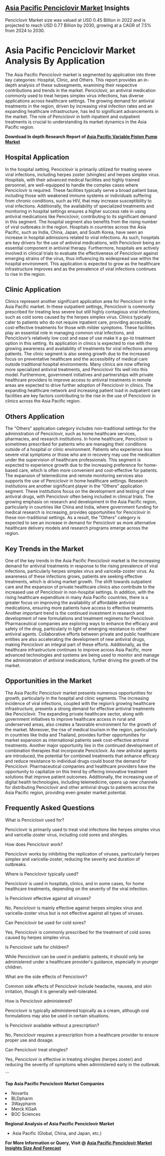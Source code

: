 <h2><a href="https://www.verifiedmarketreports.com/download-sample/?rid=373314&amp;utm_source=Github-Feb&amp;utm_medium=219" target="_blank">Asia Pacific Penciclovir Market</a> Insights</h2><p>Penciclovir Market size was valued at USD 0.45 Billion in 2022 and is projected to reach USD 0.77 Billion by 2030, growing at a CAGR of 7.5% from 2024 to 2030.</p><p><h1>Asia Pacific Penciclovir Market Analysis By Application</h1> <p>The Asia Pacific Penciclovir market is segmented by application into three key categories: Hospital, Clinic, and Others. This report provides an in-depth analysis of these subsegments, examining their respective contributions and trends in the market. Penciclovir, an antiviral medication commonly used to treat herpes simplex virus infections, has diverse applications across healthcare settings. The growing demand for antiviral treatments in the region, driven by increasing viral infection rates and an expanding healthcare infrastructure, has led to significant advancements in the market. The role of Penciclovir in both inpatient and outpatient treatments is crucial to understanding its market dynamics in the Asia Pacific region. <p><strong>Download In depth Research Report of <a href="https://www.verifiedmarketreports.com/download-sample/?rid=236118&amp;utm_source=Pulse-Dec&amp;utm_medium=219" target="_blank">Asia Pacific Variable Piston Pump Market</a></strong></p></p> <h2>Hospital Application</h2> <p>In the hospital setting, Penciclovir is primarily utilized for treating severe viral infections, including herpes zoster (shingles) and herpes simplex virus. Hospitals, with their advanced medical facilities and highly trained personnel, are well-equipped to handle the complex cases where Penciclovir is required. These facilities typically serve a broad patient base, including those with weakened immune systems or individuals suffering from chronic conditions, such as HIV, that may increase susceptibility to viral infections. Additionally, the availability of specialized treatments and monitoring in hospital settings ensures a higher success rate in using antiviral medications like Penciclovir, contributing to its significant demand in this segment. The hospital segment also benefits from the rising number of viral outbreaks in the region. Hospitals in countries across the Asia Pacific, such as India, China, Japan, and South Korea, have seen an increase in hospital admissions related to viral infections. As such, hospitals are key drivers for the use of antiviral medications, with Penciclovir being an essential component in antiviral therapy. Furthermore, hospitals are actively involved in clinical trials to evaluate the effectiveness of Penciclovir against emerging strains of the virus, thus influencing its widespread use within the hospital environment. This application is expected to grow as the healthcare infrastructure improves and as the prevalence of viral infections continues to rise in the region. <h2>Clinic Application</h2> <p>Clinics represent another significant application area for Penciclovir in the Asia Pacific market. In these outpatient settings, Penciclovir is commonly prescribed for treating less severe but still highly contagious viral infections, such as cold sores caused by the herpes simplex virus. Clinics typically cater to patients who do not require inpatient care, providing accessible, cost-effective treatments for those with milder symptoms. These facilities play an essential role in managing common viral infections, and Penciclovir’s relatively low cost and ease of use make it a go-to treatment option in this setting. Its application in clinics is expected to rise with the growing awareness and availability of treatments for viral infections among patients. The clinic segment is also seeing growth due to the increased focus on preventative healthcare and the accessibility of medical care outside traditional hospital environments. Many clinics are now offering more specialized antiviral treatments, and Penciclovir fits well into this model. Furthermore, government initiatives and partnerships with private healthcare providers to improve access to antiviral treatments in remote areas are expected to drive further adoption of Penciclovir in clinics. The expanding healthcare network and increasing patient load in outpatient care facilities are key factors contributing to the rise in the use of Penciclovir in clinics across the Asia Pacific region. <h2>Others Application</h2> <p>The "Others" application category includes non-traditional settings for the administration of Penciclovir, such as home healthcare services, pharmacies, and research institutions. In home healthcare, Penciclovir is sometimes prescribed for patients who are managing their conditions outside of a hospital or clinic environment. Patients who experience less severe viral symptoms or those who are in recovery may use the medication under the supervision of healthcare professionals. This segment is expected to experience growth due to the increasing preference for home-based care, which is often more convenient and cost-effective for patients. The expansion of telemedicine and remote monitoring services also supports the use of Penciclovir in home healthcare settings. Research institutions are another significant player in the “Others” application segment. These institutions focus on the development and testing of new antiviral drugs, with Penciclovir often being included in clinical trials. The growing emphasis on research and development in the Asia Pacific region, particularly in countries like China and India, where government funding for medical research is increasing, provides opportunities for Penciclovir in these non-traditional settings. As a result, the "Others" category is expected to see an increase in demand for Penciclovir as more alternative healthcare delivery models and research programs emerge across the region. <h2>Key Trends in the Market</h2> <p>One of the key trends in the Asia Pacific Penciclovir market is the increasing demand for antiviral treatments in response to the rising prevalence of viral infections, particularly herpes simplex virus and varicella-zoster virus. As awareness of these infections grows, patients are seeking effective treatments, which is driving market growth. The shift towards outpatient care and the expansion of private healthcare clinics also contribute to the increased use of Penciclovir in non-hospital settings. In addition, with the rising healthcare expenditure in many Asia Pacific countries, there is a greater focus on improving the availability of affordable antiviral medications, ensuring more patients have access to effective treatments. Another important trend is the continued investment in research and development of new formulations and treatment regimens for Penciclovir. Pharmaceutical companies are exploring ways to enhance the efficacy and safety of the drug, particularly in light of emerging resistance to other antiviral agents. Collaborative efforts between private and public healthcare entities are also accelerating the development of new antiviral drugs, making Penciclovir an integral part of these efforts. Additionally, as the healthcare infrastructure continues to improve across Asia Pacific, more advanced technologies and systems are being used to monitor and manage the administration of antiviral medications, further driving the growth of the market. <h2>Opportunities in the Market</h2> <p>The Asia Pacific Penciclovir market presents numerous opportunities for growth, particularly in the hospital and clinic segments. The increasing incidence of viral infections, coupled with the region’s growing healthcare infrastructure, presents a strong demand for effective antiviral treatments like Penciclovir. The expanding private healthcare sector, along with government initiatives to improve healthcare access in rural and underserved areas, also creates a favorable environment for the growth of the market. Moreover, the rise of medical tourism in the region, particularly in countries like India and Thailand, provides further opportunities for market expansion as international patients seek cost-effective antiviral treatments. Another major opportunity lies in the continued development of combination therapies that incorporate Penciclovir. As new antiviral agents are introduced, the potential for combined treatments that enhance efficacy and reduce resistance to individual drugs could boost the demand for Penciclovir. Pharmaceutical companies and healthcare providers have the opportunity to capitalize on this trend by offering innovative treatment solutions that improve patient outcomes. Additionally, the increasing use of digital health technologies, including telemedicine, opens up new channels for distributing Penciclovir and other antiviral drugs to patients across the Asia Pacific region, providing even greater market potential. <h2>Frequently Asked Questions</h2> <p>What is Penciclovir used for?</p> <p>Penciclovir is primarily used to treat viral infections like herpes simplex virus and varicella-zoster virus, including cold sores and shingles.</p> <p>How does Penciclovir work?</p> <p>Penciclovir works by inhibiting the replication of viruses, particularly herpes simplex and varicella-zoster, reducing the severity and duration of outbreaks.</p> <p>Where is Penciclovir typically used?</p> <p>Penciclovir is used in hospitals, clinics, and in some cases, for home healthcare treatments, depending on the severity of the viral infection.</p> <p>Is Penciclovir effective against all viruses?</p> <p>No, Penciclovir is mainly effective against herpes simplex virus and varicella-zoster virus but is not effective against all types of viruses.</p> <p>Can Penciclovir be used for cold sores?</p> <p>Yes, Penciclovir is commonly prescribed for the treatment of cold sores caused by herpes simplex virus.</p> <p>Is Penciclovir safe for children?</p> <p>While Penciclovir can be used in pediatric patients, it should only be administered under a healthcare provider's guidance, especially in younger children.</p> <p>What are the side effects of Penciclovir?</p> <p>Common side effects of Penciclovir include headache, nausea, and skin irritation, though it is generally well-tolerated.</p> <p>How is Penciclovir administered?</p> <p>Penciclovir is typically administered topically as a cream, although oral formulations may also be used in certain situations.</p> <p>Is Penciclovir available without a prescription?</p> <p>No, Penciclovir requires a prescription from a healthcare provider to ensure proper use and dosage.</p> <p>Can Penciclovir treat shingles?</p> <p>Yes, Penciclovir is effective in treating shingles (herpes zoster) and reducing the severity of symptoms when administered early in the outbreak.</p> ```</p><p><strong>Top Asia Pacific Penciclovir Market Companies</strong></p><div data-test-id=""><p><li>Novartis</li><li> BLDpharm</li><li> 3Waypharm</li><li> Merck KGaA</li><li> BOC Sciences</li></p><div><strong>Regional Analysis of&nbsp;Asia Pacific Penciclovir Market</strong></div><ul><li dir="ltr"><p dir="ltr">Asia Pacific (Global, China, and Japan, etc.)</p></li></ul><p><strong>For More Information or Query, Visit @&nbsp;</strong><strong><a href="https://www.verifiedmarketreports.com/product/penciclovir-market/?utm_source=Github-Feb&amp;utm_medium=219" target="_blank">Asia Pacific Penciclovir Market Insights Size And Forecast</a></strong></p></div><h2>&nbsp;</h2><div data-test-id="">&nbsp;</div>
